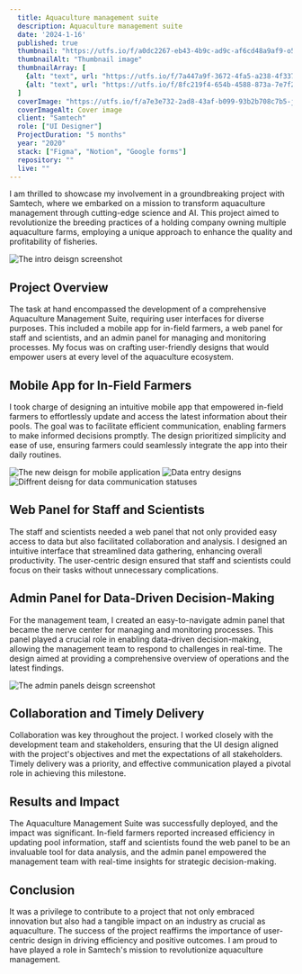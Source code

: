 ```yaml
---
  title: Aquaculture management suite
  description: Aquaculture management suite
  date: '2024-1-16'
  published: true
  thumbnail: "https://utfs.io/f/a0dc2267-eb43-4b9c-ad9c-af6cd48a9af9-o5zgy7.webp"
  thumbnailAlt: "Thumbnail image"
  thumbnailArray: [
    {alt: "text", url: "https://utfs.io/f/7a447a9f-3672-4fa5-a238-4f337c21f2c8-o5zgy6.webp"},
    {alt: "text", url: "https://utfs.io/f/8fc219f4-654b-4588-873a-7e7f21111350-o5zgy5.webp"},
  ]
  coverImage: "https://utfs.io/f/a7e3e732-2ad8-43af-b099-93b2b708c7b5-jknve0.webp"
  coverImageAlt: Cover image
  client: "Samtech"
  role: ["UI Designer"]
  ProjectDuration: "5 months"
  year: "2020"
  stack: ["Figma", "Notion", "Google forms"]
  repository: ""
  live: ""
---
```


I am thrilled to showcase my involvement in a groundbreaking project with Samtech, where we embarked on a mission to transform aquaculture management through cutting-edge science and AI. This project aimed to revolutionize the breeding practices of a holding company owning multiple aquaculture farms, employing a unique approach to enhance the quality and profitability of fisheries.

![The intro deisgn screenshot](https://utfs.io/f/fba5b725-75ec-4355-a469-825314b069cd-jnxysd.webp)

## Project Overview

The task at hand encompassed the development of a comprehensive Aquaculture Management Suite, requiring user interfaces for diverse purposes. This included a mobile app for in-field farmers, a web panel for staff and scientists, and an admin panel for managing and monitoring processes. My focus was on crafting user-friendly designs that would empower users at every level of the aquaculture ecosystem.

## Mobile App for In-Field Farmers

I took charge of designing an intuitive mobile app that empowered in-field farmers to effortlessly update and access the latest information about their pools. The goal was to facilitate efficient communication, enabling farmers to make informed decisions promptly. The design prioritized simplicity and ease of use, ensuring farmers could seamlessly integrate the app into their daily routines.

![The new deisgn for mobile application](https://utfs.io/f/c3cbd659-679a-48d2-bc4e-6108f425c9f3-ygpshy.webp)
![Data entry designs](https://utfs.io/f/573fee95-7010-4eb4-887c-973f4b2157ae-ygpria.webp)
![Diffrent deisng for data communication statuses](https://utfs.io/f/7a5f672d-c3d0-4df5-8855-4fce345ca491-2xdbph.webp)

## Web Panel for Staff and Scientists

The staff and scientists needed a web panel that not only provided easy access to data but also facilitated collaboration and analysis. I designed an intuitive interface that streamlined data gathering, enhancing overall productivity. The user-centric design ensured that staff and scientists could focus on their tasks without unnecessary complications.

## Admin Panel for Data-Driven Decision-Making

For the management team, I created an easy-to-navigate admin panel that became the nerve center for managing and monitoring processes. This panel played a crucial role in enabling data-driven decision-making, allowing the management team to respond to challenges in real-time. The design aimed at providing a comprehensive overview of operations and the latest findings.

![The admin panels deisgn screenshot](https://utfs.io/f/1252ebe7-c928-471c-be6b-a12899ff4a34-jjd2rk.webp)

## Collaboration and Timely Delivery

Collaboration was key throughout the project. I worked closely with the development team and stakeholders, ensuring that the UI design aligned with the project's objectives and met the expectations of all stakeholders. Timely delivery was a priority, and effective communication played a pivotal role in achieving this milestone.

## Results and Impact

The Aquaculture Management Suite was successfully deployed, and the impact was significant. In-field farmers reported increased efficiency in updating pool information, staff and scientists found the web panel to be an invaluable tool for data analysis, and the admin panel empowered the management team with real-time insights for strategic decision-making.

## Conclusion

It was a privilege to contribute to a project that not only embraced innovation but also had a tangible impact on an industry as crucial as aquaculture. The success of the project reaffirms the importance of user-centric design in driving efficiency and positive outcomes. I am proud to have played a role in Samtech's mission to revolutionize aquaculture management.
